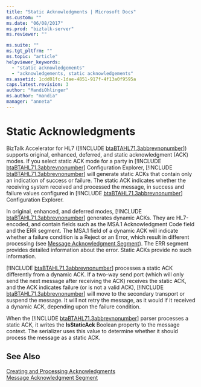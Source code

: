 ```yaml
---
title: "Static Acknowledgments | Microsoft Docs"
ms.custom: ""
ms.date: "06/08/2017"
ms.prod: "biztalk-server"
ms.reviewer: ""

ms.suite: ""
ms.tgt_pltfrm: ""
ms.topic: "article"
helpviewer_keywords: 
  - "static acknowledgements"
  - "acknowledgements, static acknowledgements"
ms.assetid: 1cdd01fc-1dae-4851-917f-4f13a0f9595a
caps.latest.revision: 3
author: "MandiOhlinger"
ms.author: "mandia"
manager: "anneta"
---
```

# Static Acknowledgments
BizTalk Accelerator for HL7 ([!INCLUDE [btaBTAHL71.3abbrevnonumber](../../includes/btabtahl71-3abbrevnonumber-md.md)]) supports original, enhanced, deferred, and static acknowledgment (ACK) modes. If you select static ACK mode for a party in [!INCLUDE [btaBTAHL71.3abbrevnonumber](../../includes/btabtahl71-3abbrevnonumber-md.md)] Configuration Explorer, [!INCLUDE [btaBTAHL71.3abbrevnonumber](../../includes/btabtahl71-3abbrevnonumber-md.md)] will generate static ACKs that contain only an indication of success or failure. The static ACK indicates whether the receiving system received and processed the message, in success and failure values configured in [!INCLUDE [btaBTAHL71.3abbrevnonumber](../../includes/btabtahl71-3abbrevnonumber-md.md)] Configuration Explorer.  
  
 In original, enhanced, and deferred modes, [!INCLUDE [btaBTAHL71.3abbrevnonumber](../../includes/btabtahl71-3abbrevnonumber-md.md)] generates dynamic ACKs. They are HL7-encoded, and contain fields such as the MSA.1 Acknowledgment Code field and the ERR segment. The MSA.1 field of a dynamic ACK will indicate whether a failure condition is a Reject or an Error, which result in different processing (see [Message Acknowledgment Segment](../../adapters-and-accelerators/accelerator-hl7/message-acknowledgment-segment.md)). The ERR segment provides detailed information about the error. Static ACKs provide no such information.  
  
 [!INCLUDE [btaBTAHL71.3abbrevnonumber](../../includes/btabtahl71-3abbrevnonumber-md.md)] processes a static ACK differently from a dynamic ACK. If a two-way send port (which will only send the next message after receiving the ACK) receives the static ACK, and the ACK indicates failure (or is not a valid ACK), [!INCLUDE [btaBTAHL71.3abbrevnonumber](../../includes/btabtahl71-3abbrevnonumber-md.md)] will move to the secondary transport or suspend the message. It will not retry the message, as it would if it received a dynamic ACK, depending upon the failure condition.  
  
 When the [!INCLUDE [btaBTAHL71.3abbrevnonumber](../../includes/btabtahl71-3abbrevnonumber-md.md)] parser processes a static ACK, it writes the <strong>IsStaticAck</strong> Boolean property to the message context. The serializer uses this value to determine whether it should process the message as a static ACK.  
  
## See Also  
 [Creating and Processing Acknowledgments](../../adapters-and-accelerators/accelerator-hl7/creating-and-processing-acknowledgments.md)   
 [Message Acknowledgment Segment](../../adapters-and-accelerators/accelerator-hl7/message-acknowledgment-segment.md)